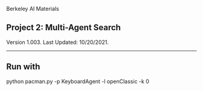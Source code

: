 Berkeley AI Materials    

Project 2: Multi-Agent Search
-----------------------------

Version 1.003. Last Updated: 10/20/2021.

* * *

## Run with

python pacman.py -p KeyboardAgent -l openClassic -k 0
